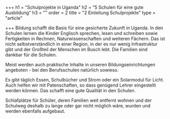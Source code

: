 +++
h1 = "Schulprojekte in Uganda"
h2 = "5 Schulen für eine gute Ausbildung"
h3 = ""
order = 2
title = "2 Einleitung Schulprojekte"
type = "article"

+++
Bildung schafft die Basis für eine gesicherte Zukunft in Uganda. In den Schulen lernen die Kinder Englisch sprechen, lesen und schreiben sowie Fertigkeiten in Rechnen, Naturwissenschaften und weiteren Fächern. Das ist nicht selbstverständlich in einer Region, in der es nur wenig Infrastruktur gibt und der Großteil der Menschen im Busch lebt. Die Familien sind dankbar für die Schulen.

Meist werden auch praktische Inhalte in unseren Bildungseinrichtungen angeboten - bei den Berufsschulen natürlich sowieso.

Es gibt täglich Essen, Schulbücher und Strom oder ein Solarmodul für Licht. Auch helfen wir mit Patenschaften, so dass genügend Lehrer eingestellt werden können. Das schafft eine gute Qualität in den Schulen.

Schlafplätze für Schüler, deren Familien weit entfernt wohnen und der Schulweg deshalb zu lange oder gar nicht möglich wäre, wurden und werden ebenfalls aufgebaut.